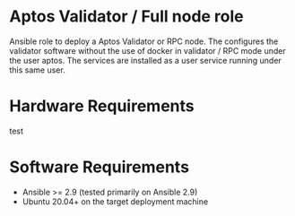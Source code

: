 # Aptos Validator / Full node role

Ansible role to deploy a Aptos Validator or RPC node. The configures the validator software without the use of docker in validator / RPC mode under the user aptos. The services are installed as a user service running under this same user.

# Hardware Requirements
test

# Software Requirements
- Ansible >= 2.9 (tested primarily on Ansible 2.9)
- Ubuntu 20.04+ on the target deployment machine


